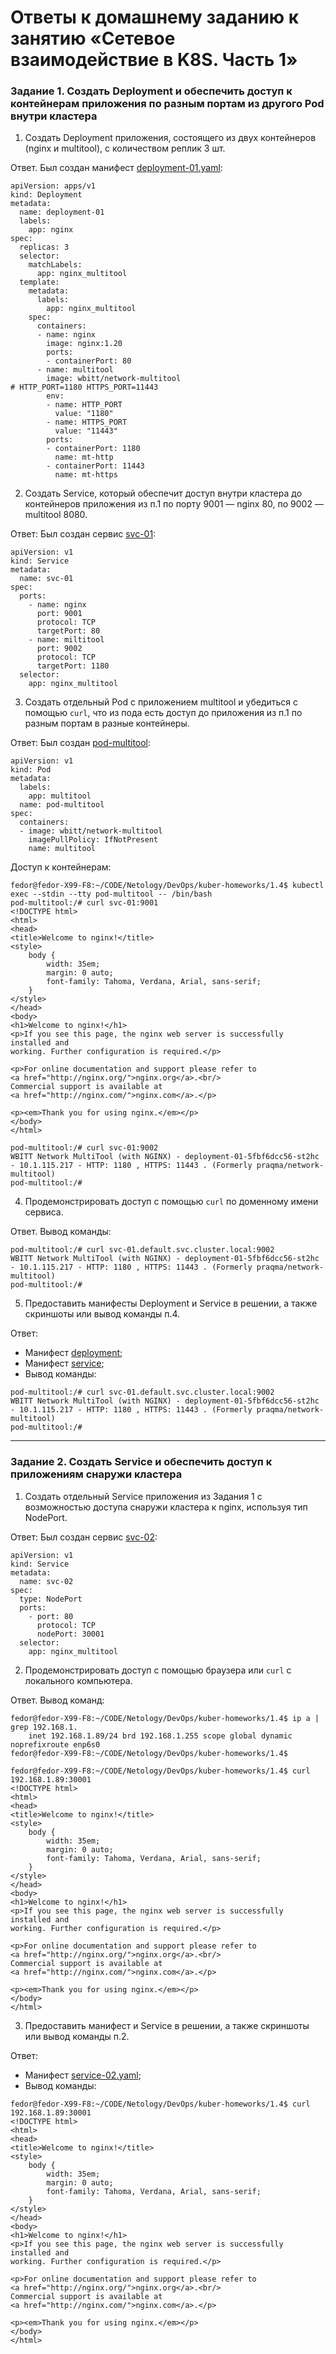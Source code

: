 # Ответы к домашнему заданию к занятию «Сетевое взаимодействие в K8S. Часть 1»

### Задание 1. Создать Deployment и обеспечить доступ к контейнерам приложения по разным портам из другого Pod внутри кластера

1. Создать Deployment приложения, состоящего из двух контейнеров (nginx и multitool), с количеством реплик 3 шт.

Ответ. Был создан манифест [deployment-01.yaml](deployment-01.yaml):
```
apiVersion: apps/v1
kind: Deployment
metadata:
  name: deployment-01
  labels:
    app: nginx
spec:
  replicas: 3
  selector:
    matchLabels:
      app: nginx_multitool
  template:
    metadata:
      labels:
        app: nginx_multitool
    spec:
      containers:
      - name: nginx
        image: nginx:1.20
        ports:
        - containerPort: 80
      - name: multitool
        image: wbitt/network-multitool
# HTTP_PORT=1180 HTTPS_PORT=11443
        env:
        - name: HTTP_PORT
          value: "1180"
        - name: HTTPS_PORT
          value: "11443"
        ports:
        - containerPort: 1180
          name: mt-http
        - containerPort: 11443
          name: mt-https
```
2. Создать Service, который обеспечит доступ внутри кластера до контейнеров приложения из п.1 по порту 9001 — nginx 80, по 9002 — multitool 8080.

Ответ: Был создан сервис [svc-01](https://github.com/fedor-metsger/kuber-homeworks/blob/869e67a391ee1d53fc58016b2bcdf29ef6d2dc2d/1.4/deployment-01.yaml#L40):
```
apiVersion: v1
kind: Service
metadata:
  name: svc-01
spec:
  ports:
    - name: nginx
      port: 9001
      protocol: TCP
      targetPort: 80
    - name: miltitool
      port: 9002
      protocol: TCP
      targetPort: 1180
  selector:
    app: nginx_multitool
```
3. Создать отдельный Pod с приложением multitool и убедиться с помощью `curl`, что из пода есть доступ до приложения из п.1 по разным портам в разные контейнеры.

Ответ: Был создан [pod-multitool](https://github.com/fedor-metsger/kuber-homeworks/blob/869e67a391ee1d53fc58016b2bcdf29ef6d2dc2d/1.4/deployment-01.yaml#L59):
```
apiVersion: v1
kind: Pod
metadata:
  labels:
    app: multitool
  name: pod-multitool
spec:
  containers:
  - image: wbitt/network-multitool
    imagePullPolicy: IfNotPresent
    name: multitool
```

Доступ к контейнерам:
```
fedor@fedor-X99-F8:~/CODE/Netology/DevOps/kuber-homeworks/1.4$ kubectl exec --stdin --tty pod-multitool -- /bin/bash
pod-multitool:/# curl svc-01:9001
<!DOCTYPE html>
<html>
<head>
<title>Welcome to nginx!</title>
<style>
    body {
        width: 35em;
        margin: 0 auto;
        font-family: Tahoma, Verdana, Arial, sans-serif;
    }
</style>
</head>
<body>
<h1>Welcome to nginx!</h1>
<p>If you see this page, the nginx web server is successfully installed and
working. Further configuration is required.</p>

<p>For online documentation and support please refer to
<a href="http://nginx.org/">nginx.org</a>.<br/>
Commercial support is available at
<a href="http://nginx.com/">nginx.com</a>.</p>

<p><em>Thank you for using nginx.</em></p>
</body>
</html>

```
```
pod-multitool:/# curl svc-01:9002
WBITT Network MultiTool (with NGINX) - deployment-01-5fbf6dcc56-st2hc - 10.1.115.217 - HTTP: 1180 , HTTPS: 11443 . (Formerly praqma/network-multitool)
pod-multitool:/#
```
4. Продемонстрировать доступ с помощью `curl` по доменному имени сервиса.

Ответ. Вывод команды:
```
pod-multitool:/# curl svc-01.default.svc.cluster.local:9002
WBITT Network MultiTool (with NGINX) - deployment-01-5fbf6dcc56-st2hc - 10.1.115.217 - HTTP: 1180 , HTTPS: 11443 . (Formerly praqma/network-multitool)
pod-multitool:/#
```
5. Предоставить манифесты Deployment и Service в решении, а также скриншоты или вывод команды п.4.

Ответ:
   - Манифест [deployment](https://github.com/fedor-metsger/kuber-homeworks/blob/869e67a391ee1d53fc58016b2bcdf29ef6d2dc2d/1.4/deployment-01.yaml#L3);
   - Манифест [service](https://github.com/fedor-metsger/kuber-homeworks/blob/869e67a391ee1d53fc58016b2bcdf29ef6d2dc2d/1.4/deployment-01.yaml#L40);
   - Вывод команды:
```
pod-multitool:/# curl svc-01.default.svc.cluster.local:9002
WBITT Network MultiTool (with NGINX) - deployment-01-5fbf6dcc56-st2hc - 10.1.115.217 - HTTP: 1180 , HTTPS: 11443 . (Formerly praqma/network-multitool)
pod-multitool:/#
```

------

### Задание 2. Создать Service и обеспечить доступ к приложениям снаружи кластера

1. Создать отдельный Service приложения из Задания 1 с возможностью доступа снаружи кластера к nginx, используя тип NodePort.

Ответ: Был создан сервис [svc-02](service-02.yaml):
```
apiVersion: v1
kind: Service
metadata:
  name: svc-02
spec:
  type: NodePort
  ports:
    - port: 80
      protocol: TCP
      nodePort: 30001
  selector:
    app: nginx_multitool
```
2. Продемонстрировать доступ с помощью браузера или `curl` с локального компьютера.

Ответ. Вывод команд:
```
fedor@fedor-X99-F8:~/CODE/Netology/DevOps/kuber-homeworks/1.4$ ip a | grep 192.168.1.
    inet 192.168.1.89/24 brd 192.168.1.255 scope global dynamic noprefixroute enp6s0
fedor@fedor-X99-F8:~/CODE/Netology/DevOps/kuber-homeworks/1.4$
```
```
fedor@fedor-X99-F8:~/CODE/Netology/DevOps/kuber-homeworks/1.4$ curl 192.168.1.89:30001
<!DOCTYPE html>
<html>
<head>
<title>Welcome to nginx!</title>
<style>
    body {
        width: 35em;
        margin: 0 auto;
        font-family: Tahoma, Verdana, Arial, sans-serif;
    }
</style>
</head>
<body>
<h1>Welcome to nginx!</h1>
<p>If you see this page, the nginx web server is successfully installed and
working. Further configuration is required.</p>

<p>For online documentation and support please refer to
<a href="http://nginx.org/">nginx.org</a>.<br/>
Commercial support is available at
<a href="http://nginx.com/">nginx.com</a>.</p>

<p><em>Thank you for using nginx.</em></p>
</body>
</html>
```
3. Предоставить манифест и Service в решении, а также скриншоты или вывод команды п.2.

Ответ:
   - Манифест [service-02.yaml](service-02.yaml);
   - Вывод команды:
```
fedor@fedor-X99-F8:~/CODE/Netology/DevOps/kuber-homeworks/1.4$ curl 192.168.1.89:30001
<!DOCTYPE html>
<html>
<head>
<title>Welcome to nginx!</title>
<style>
    body {
        width: 35em;
        margin: 0 auto;
        font-family: Tahoma, Verdana, Arial, sans-serif;
    }
</style>
</head>
<body>
<h1>Welcome to nginx!</h1>
<p>If you see this page, the nginx web server is successfully installed and
working. Further configuration is required.</p>

<p>For online documentation and support please refer to
<a href="http://nginx.org/">nginx.org</a>.<br/>
Commercial support is available at
<a href="http://nginx.com/">nginx.com</a>.</p>

<p><em>Thank you for using nginx.</em></p>
</body>
</html>
```
